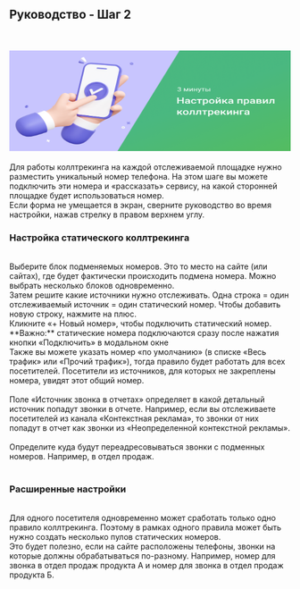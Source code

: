 ## Руководство - Шаг 2
<br>
<br>
<IframeVideo src="https://www.youtube.com/embed/nVQ-Q4maz1s">
<img src="https://github.com/Scadar/onboarding_md/blob/main/static/call-tracking-pkt-img3.png?raw=true" alt="" width="100%" height="180px"/>
</IframeVideo>
<br>
<br>
Для работы коллтрекинга на каждой отслеживаемой площадке нужно разместить уникальный номер телефона. На этом шаге вы можете подключить эти номера и «рассказать» сервису, на какой сторонней площадке будет использоваться номер.

<br>
<Alert>Если форма не умещается в экран, сверните руководство во время настройки, нажав стрелку в правом верхнем углу.</Alert>
<br>

### Настройка статического коллтрекинга
<br>
Выберите блок подменяемых номеров. Это то место на сайте (или сайтах), где будет фактически происходить подмена номера. Можно выбрать несколько блоков одновременно.

<br>
Затем решите какие источники нужно отслеживать. Одна строка = один отслеживаемый источник = один статический номер. Чтобы добавить новую строку, нажмите на плюс.

<br>
Кликните «+ Новый номер», чтобы подключить статический номер. **Важно:** статические номера подключаются сразу после нажатия кнопки «Подключить» в модальном окне

<br>
Также вы можете указать номер «по умолчанию» (в списке «Весь трафик» или «Прочий трафик»), тогда правило будет работать для всех посетителей. Посетители из источников, для которых не закреплены номера, увидят этот общий номер.

<br>
<br>
<Alert>Поле «Источник звонка в отчетах» определяет в какой детальный источник попадут звонки в отчете. Например, если вы отслеживаете посетителей из канала «Контекстная реклама», то звонки от них попадут в отчет как звонки из «Неопределенной контекстной рекламы».
</Alert>
<br>
<br>
Определите куда будут переадресовываться звонки с подменных номеров. Например, в отдел продаж.

<br>
<br>

### Расширенные настройки
<br>
Для одного посетителя одновременно может сработать только одно правило коллтрекинга. Поэтому в рамках одного правила может быть нужно создать несколько пулов статических номеров.

<br>
Это будет полезно, если на сайте расположены телефоны, звонки на которые должны обрабатываться по-разному. Например, номер для звонка в отдел продаж продукта А и номер для звонка в отдел продаж продукта Б.